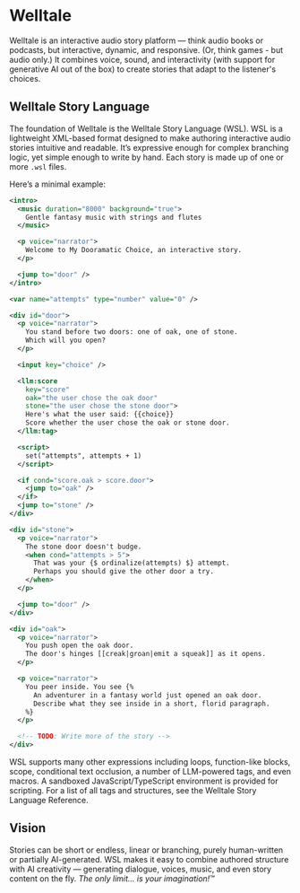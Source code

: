 # Welltale

Welltale is an interactive audio story platform — think audio books or podcasts, but interactive, dynamic, and responsive. (Or, think games - but audio only.) It combines voice, sound, and interactivity (with support for generative AI out of the box) to create stories that adapt to the listener's choices.

## Welltale Story Language

The foundation of Welltale is the Welltale Story Language (WSL). WSL is a lightweight XML-based format designed to make authoring interactive audio stories intuitive and readable. It’s expressive enough for complex branching logic, yet simple enough to write by hand. Each story is made up of one or more `.wsl` files.

Here’s a minimal example:

```xml
<intro>
  <music duration="8000" background="true">
    Gentle fantasy music with strings and flutes
  </music>

  <p voice="narrator">
    Welcome to My Dooramatic Choice, an interactive story.
  </p>

  <jump to="door" />
</intro>

<var name="attempts" type="number" value="0" />

<div id="door">
  <p voice="narrator">
    You stand before two doors: one of oak, one of stone.
    Which will you open?
  </p>

  <input key="choice" />

  <llm:score
    key="score"
    oak="the user chose the oak door"
    stone="the user chose the stone door">
    Here's what the user said: {{choice}}
    Score whether the user chose the oak or stone door.
  </llm:tag>

  <script>
    set("attempts", attempts + 1)
  </script>

  <if cond="score.oak > score.door">
    <jump to="oak" />
  </if>
  <jump to="stone" />
</div>

<div id="stone">
  <p voice="narrator">
    The stone door doesn't budge.
    <when cond="attempts > 5">
      That was your {$ ordinalize(attempts) $} attempt.
      Perhaps you should give the other door a try.
    </when>
  </p>

  <jump to="door" />
</div>

<div id="oak">
  <p voice="narrator">
    You push open the oak door.
    The door's hinges [[creak|groan|emit a squeak]] as it opens.
  </p>

  <p voice="narrator">
    You peer inside. You see {%
      An adventurer in a fantasy world just opened an oak door.
      Describe what they see inside in a short, florid paragraph.
    %}
  </p>

  <!-- TODO: Write more of the story -->
</div>
```

WSL supports many other expressions including loops, function-like blocks, scope, conditional text occlusion, a number of LLM-powered tags, and even macros. A sandboxed JavaScript/TypeScript environment is provided for scripting. For a list of all tags and structures, see the Welltale Story Language Reference.

## Vision

Stories can be short or endless, linear or branching, purely human-written or partially AI-generated. WSL makes it easy to combine authored structure with AI creativity — generating dialogue, voices, music, and even story content on the fly. _The only limit... is your imagination!™_
